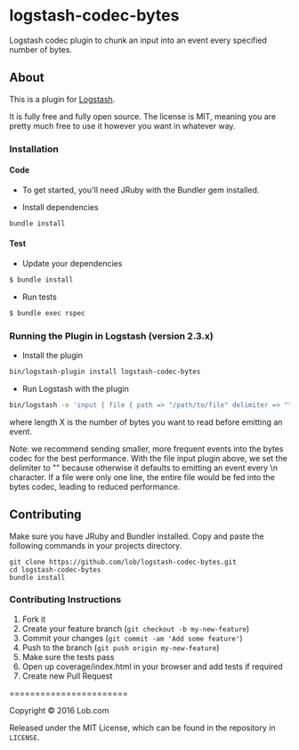 # logstash-codec-bytes

Logstash codec plugin to chunk an input into an event every specified number of bytes.

## About

This is a plugin for [Logstash](https://github.com/elastic/logstash).

It is fully free and fully open source. The license is MIT, meaning you are pretty much free to use it however you want in whatever way.

### Installation

#### Code
- To get started, you'll need JRuby with the Bundler gem installed.

- Install dependencies
```sh
bundle install
```

#### Test

- Update your dependencies

```sh
$ bundle install
```

- Run tests

```sh
$ bundle exec rspec
```

### Running the Plugin in Logstash (version 2.3.x)

- Install the plugin

```sh
bin/logstash-plugin install logstash-codec-bytes
```

- Run Logstash with the plugin

```sh
bin/logstash -e 'input { file { path => "/path/to/file" delimiter => "" codec => bytes { length => X } } }'
```
where length X is the number of bytes you want to read before emitting an event.

Note: we recommend sending smaller, more frequent events into the bytes codec for the best performance. With the file input plugin above, we set the delimiter to "" because otherwise it defaults to emitting an event every \n character. If a file were only one line, the entire file would be fed into the bytes codec, leading to reduced performance.

## Contributing

Make sure you have JRuby and Bundler installed. Copy and paste the following commands in your projects directory.

    git clone https://github.com/lob/logstash-codec-bytes.git
    cd logstash-codec-bytes
    bundle install

### Contributing Instructions

1. Fork it
2. Create your feature branch (`git checkout -b my-new-feature`)
3. Commit your changes (`git commit -am 'Add some feature'`)
4. Push to the branch (`git push origin my-new-feature`)
5. Make sure the tests pass
6. Open up coverage/index.html in your browser and add tests if required
7. Create new Pull Request

=======================

Copyright &copy; 2016 Lob.com

Released under the MIT License, which can be found in the repository in `LICENSE`.
